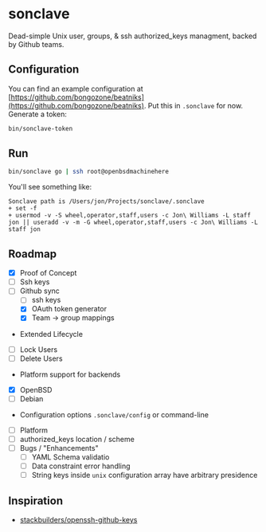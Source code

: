 # sonclave
Dead-simple Unix user, groups, & ssh authorized_keys managment, backed by Github teams.

## Configuration

You can find an example configuration at [https://github.com/bongozone/beatniks](https://github.com/bongozone/beatniks).
Put this in `.sonclave` for now. Generate a token:
```sh
bin/sonclave-token
```

## Run

```sh
bin/sonclave go | ssh root@openbsdmachinehere
```

You'll see something like:
```
Sonclave path is /Users/jon/Projects/sonclave/.sonclave
+ set -f
+ usermod -v -S wheel,operator,staff,users -c Jon\ Williams -L staff jon || useradd -v -m -G wheel,operator,staff,users -c Jon\ Williams -L staff jon
```

## Roadmap

- [x] Proof of Concept
- [ ] Ssh keys
- [ ] Github sync
  - [ ] ssh keys
  - [x] OAuth token generator
  - [x] Team -> group mappings
-  Extended Lifecycle
  - [ ] Lock Users
  - [ ] Delete Users
- Platform support for backends
 - [x] OpenBSD
 - [ ] Debian
- Configuration options `.sonclave/config` or command-line
 - [ ] Platform
 - [ ] authorized_keys location / scheme
- [ ] Bugs / "Enhancements"
  - [ ] YAML Schema validatio
  - [ ] Data constraint error handling
  - [ ] String keys inside `unix` configuration array have arbitrary presidence

## Inspiration
- [stackbuilders/openssh-github-keys](https://github.com/stackbuilders/openssh-github-keys)
